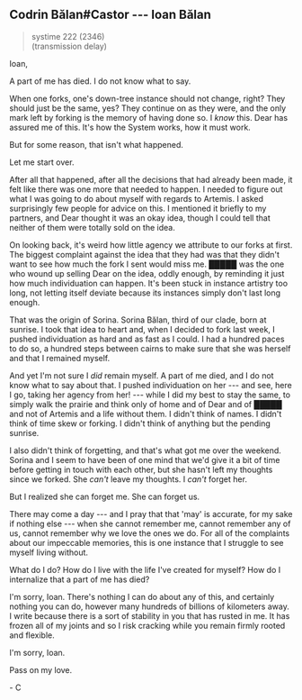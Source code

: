## Codrin Bălan#Castor --- Ioan Bălan

> systime 222 (2346)  
> (transmission delay)

Ioan,

A part of me has died. I do not know what to say.

When one forks, one's down-tree instance should not change, right? They should just be the same, yes? They continue on as they were, and the only mark left by forking is the memory of having done so. I *know* this. Dear has assured me of this. It's how the System works, how it must work.

But for some reason, that isn't what happened. 

Let me start over.

After all that happened, after all the decisions that had already been made, it felt like there was one more that needed to happen. I needed to figure out what I was going to do about myself with regards to Artemis. I asked surprisingly few people for advice on this. I mentioned it briefly to my partners, and Dear thought it was an okay idea, though I could tell that neither of them were totally sold on the idea.

On looking back, it's weird how little agency we attribute to our forks at first. The biggest complaint against the idea that they had was that they didn't want to see how much the fork I sent would miss me. █████ was the one who wound up selling Dear on the idea, oddly enough, by reminding it just how much individuation can happen. It's been stuck in instance artistry too long, not letting itself deviate because its instances simply don't last long enough.

That was the origin of Sorina. Sorina Bălan, third of our clade, born at sunrise. I took that idea to heart and, when I decided to fork last week, I pushed individuation as hard and as fast as I could. I had a hundred paces to do so, a hundred steps between cairns to make sure that she was herself and that I remained myself.

And yet I'm not sure I *did* remain myself. A part of me died, and I do not know what to say about that. I pushed individuation on her --- and see, here I go, taking her agency from her! --- while I did my best to stay the same, to simply walk the prairie and think only of home and of Dear and of █████ and not of Artemis and a life without them. I didn't think of names. I didn't think of time skew or forking. I didn't think of anything but the pending sunrise.

I also didn't think of forgetting, and that's what got me over the weekend. Sorina and I seem to have been of one mind that we'd give it a bit of time before getting in touch with each other, but she hasn't left my thoughts since we forked. She *can't* leave my thoughts. I *can't* forget her.

But I realized she can forget me. She can forget us.

There may come a day --- and I pray that that 'may' is accurate, for my sake if nothing else --- when she cannot remember me, cannot remember any of us, cannot remember why we love the ones we do. For all of the complaints about our impeccable memories, this is one instance that I struggle to see myself living without.

What do I do? How do I live with the life I've created for myself? How do I internalize that a part of me has died?

I'm sorry, Ioan. There's nothing I can do about any of this, and certainly nothing you can do, however many hundreds of billions of kilometers away. I write because there is a sort of stability in you that has rusted in me. It has frozen all of my joints and so I risk cracking while you remain firmly rooted and flexible.

I'm sorry, Ioan.

Pass on my love.

\- C
